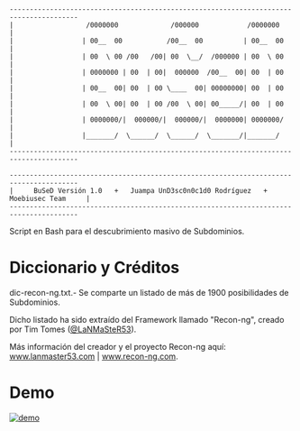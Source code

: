 ```
---------------------------------------------------------------------------------------
|                  /0000000             /000000            /0000000                   |
|                 | 00__  00           /00__  00          | 00__  00                  |
|                 | 00  \ 00 /00   /00| 00  \__/  /000000 | 00  \ 00                  |
|                 | 0000000 | 00  | 00|  000000  /00__  00| 00  | 00                  |
|                 | 00__  00| 00  | 00 \____  00| 00000000| 00  | 00                  |
|                 | 00  \ 00| 00  | 00 /00  \ 00| 00_____/| 00  | 00                  |
|                 | 0000000/|  000000/|  000000/|  0000000| 0000000/                  |
|                 |_______/  \______/  \______/  \_______/|_______/                   |
---------------------------------------------------------------------------------------

---------------------------------------------------------------------------------------
|     BuSeD Versión 1.0   +   Juampa UnD3sc0n0c1d0 Rodríguez   +   Moebiusec Team     |
---------------------------------------------------------------------------------------
```
Script en Bash para el descubrimiento masivo de Subdominios.

# Diccionario y Créditos
dic-recon-ng.txt.- Se comparte un listado de más de 1900 posibilidades de Subdominios.

Dicho listado ha sido extraído del Framework llamado "Recon-ng", creado por Tim Tomes ([@LaNMaSteR53](https://twitter.com/LaNMaSteR53)).

Más información del creador y el proyecto Recon-ng aquí: www.lanmaster53.com | www.recon-ng.com.

# Demo
[![demo](https://asciinema.org/a/140159.png)](https://asciinema.org/a/140159?autoplay=1)
